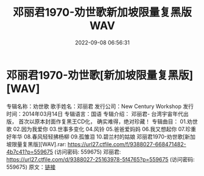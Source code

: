 ﻿---
title: 邓丽君1970-劝世歌新加坡限量复黑版WAV
date: 2022-09-08 06:56:31
categories: WAV车载音乐、镜像
tags: 华语中文
---
# 邓丽君1970-劝世歌[新加坡限量复黑版][WAV]

专辑名称：劝世歌
歌手姓名：邓丽君
发行公司：New Century Workshop
发行时间：2014年03月14日
专辑语言：国语
专辑介绍：
邓丽君- 台湾宇宙年代出版，
首次以原本封面作复黑王CD化，
确实难得，绝对珍藏！
专辑曲目：
01.劝世歌
02.因为我爱你
03.世事多变化
04.风铃
05.爸爸爱妈妈
06.我又想起你
07.珍重好年华
08.春风轻轻拂杨柳
09.孤雏泪
10.碧兰村的姑娘
邓丽君1970-劝世歌[新加坡限量复黑版][WAV].rar: https://url27.ctfile.com/f/9388027-668471482-4b7c41?p=559675
(访问密码: 559675)
邓丽君: https://url27.ctfile.com/d/9388027-25163978-5f4765?p=559675
(访问密码: 559675)
原文：[链接](https://blog.sina.com.cn/s/blog_1647c7e7601030zar.html)